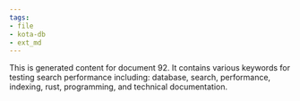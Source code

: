 ```yaml
---
tags:
- file
- kota-db
- ext_md
---
```

This is generated content for document 92. It contains various keywords for testing search performance including: database, search, performance, indexing, rust, programming, and technical documentation.